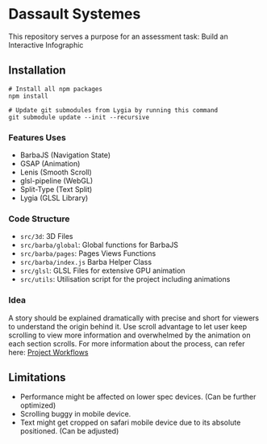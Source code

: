 # Dassault Systemes
This repository serves a purpose for an assessment task: Build an Interactive Infographic

## Installation
```shell
# Install all npm packages
npm install

# Update git submodules from Lygia by running this command
git submodule update --init --recursive
```

### Features Uses
 - BarbaJS (Navigation State)
 - GSAP (Animation)
 - Lenis (Smooth Scroll)
 - glsl-pipeline (WebGL)
 - Split-Type (Text Split)
 - Lygia (GLSL Library)

### Code Structure
- `src/3d`: 3D Files
- `src/barba/global`: Global functions for BarbaJS
- `src/barba/pages`: Pages Views Functions
- `src/barba/index.js` Barba Helper Class
- `src/glsl`: GLSL Files for extensive GPU animation
- `src/utils`: Utilisation script for the project including animations

### Idea
A story should be explained dramatically with precise and short for viewers to understand the origin behind it. Use scroll advantage to let user keep scrolling to view more information and overwhelmed by the animation on each section scrolls. For more information about the process, can refer here: [Project Workflows](https://boardmix.com/app/share/CAE.CMbqdiABKhDfSQyMG4TKNIbXujwNHAS4MAZAAQ/lkoqgA，)

## Limitations
- Performance might be affected on lower spec devices. (Can be further optimized)
- Scrolling buggy in mobile device.
- Text might get cropped on safari mobile device due to its absolute positioned. (Can be adjusted)
